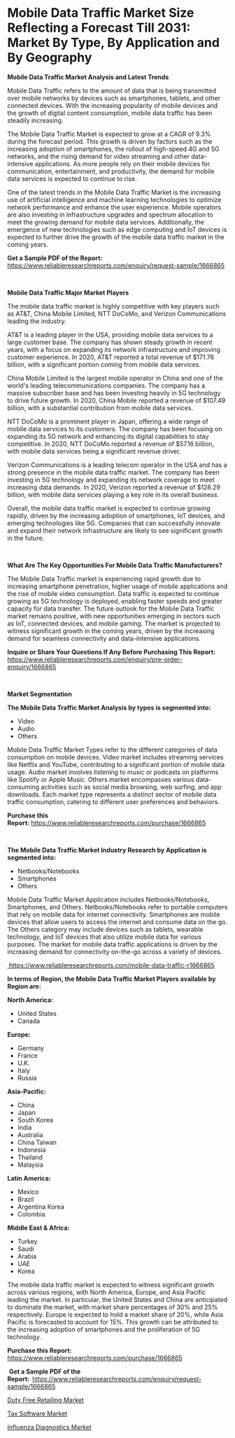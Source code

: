 <p><h1>Mobile Data Traffic Market Size Reflecting a Forecast Till 2031: Market By Type, By Application and By Geography</h1></p><p><strong>Mobile Data Traffic Market Analysis and Latest Trends</strong></p>
<p><p>Mobile Data Traffic refers to the amount of data that is being transmitted over mobile networks by devices such as smartphones, tablets, and other connected devices. With the increasing popularity of mobile devices and the growth of digital content consumption, mobile data traffic has been steadily increasing.</p><p>The Mobile Data Traffic Market is expected to grow at a CAGR of 9.3% during the forecast period. This growth is driven by factors such as the increasing adoption of smartphones, the rollout of high-speed 4G and 5G networks, and the rising demand for video streaming and other data-intensive applications. As more people rely on their mobile devices for communication, entertainment, and productivity, the demand for mobile data services is expected to continue to rise.</p><p>One of the latest trends in the Mobile Data Traffic Market is the increasing use of artificial intelligence and machine learning technologies to optimize network performance and enhance the user experience. Mobile operators are also investing in infrastructure upgrades and spectrum allocation to meet the growing demand for mobile data services. Additionally, the emergence of new technologies such as edge computing and IoT devices is expected to further drive the growth of the mobile data traffic market in the coming years.</p></p>
<p><strong>Get a Sample PDF of the Report:&nbsp;</strong> <a href="https://www.reliableresearchreports.com/enquiry/request-sample/1666865">https://www.reliableresearchreports.com/enquiry/request-sample/1666865</a></p>
<p>&nbsp;</p>
<p><strong>Mobile Data Traffic Major Market Players</strong></p>
<p><p>The mobile data traffic market is highly competitive with key players such as AT&T, China Mobile Limited, NTT DoCoMo, and Verizon Communications leading the industry.</p><p>AT&T is a leading player in the USA, providing mobile data services to a large customer base. The company has shown steady growth in recent years, with a focus on expanding its network infrastructure and improving customer experience. In 2020, AT&T reported a total revenue of $171.76 billion, with a significant portion coming from mobile data services.</p><p>China Mobile Limited is the largest mobile operator in China and one of the world's leading telecommunications companies. The company has a massive subscriber base and has been investing heavily in 5G technology to drive future growth. In 2020, China Mobile reported a revenue of $107.49 billion, with a substantial contribution from mobile data services.</p><p>NTT DoCoMo is a prominent player in Japan, offering a wide range of mobile data services to its customers. The company has been focusing on expanding its 5G network and enhancing its digital capabilities to stay competitive. In 2020, NTT DoCoMo reported a revenue of $57.16 billion, with mobile data services being a significant revenue driver.</p><p>Verizon Communications is a leading telecom operator in the USA and has a strong presence in the mobile data traffic market. The company has been investing in 5G technology and expanding its network coverage to meet increasing data demands. In 2020, Verizon reported a revenue of $128.29 billion, with mobile data services playing a key role in its overall business.</p><p>Overall, the mobile data traffic market is expected to continue growing rapidly, driven by the increasing adoption of smartphones, IoT devices, and emerging technologies like 5G. Companies that can successfully innovate and expand their network infrastructure are likely to see significant growth in the future.</p></p>
<p>&nbsp;</p>
<p><strong>What Are The Key Opportunities For Mobile Data Traffic Manufacturers?</strong></p>
<p><p>The Mobile Data Traffic market is experiencing rapid growth due to increasing smartphone penetration, higher usage of mobile applications and the rise of mobile video consumption. Data traffic is expected to continue growing as 5G technology is deployed, enabling faster speeds and greater capacity for data transfer. The future outlook for the Mobile Data Traffic market remains positive, with new opportunities emerging in sectors such as IoT, connected devices, and mobile gaming. The market is projected to witness significant growth in the coming years, driven by the increasing demand for seamless connectivity and data-intensive applications.</p></p>
<p><strong>Inquire or Share Your Questions If Any Before Purchasing This Report:</strong> <a href="https://www.reliableresearchreports.com/enquiry/pre-order-enquiry/1666865">https://www.reliableresearchreports.com/enquiry/pre-order-enquiry/1666865</a></p>
<p>&nbsp;</p>
<p><strong>Market Segmentation</strong></p>
<p><strong>The Mobile Data Traffic Market Analysis by types is segmented into:</strong></p>
<p><ul><li>Video</li><li>Audio</li><li>Others</li></ul></p>
<p><p>Mobile Data Traffic Market Types refer to the different categories of data consumption on mobile devices. Video market includes streaming services like Netflix and YouTube, contributing to a significant portion of mobile data usage. Audio market involves listening to music or podcasts on platforms like Spotify or Apple Music. Others market encompasses various data-consuming activities such as social media browsing, web surfing, and app downloads. Each market type represents a distinct sector of mobile data traffic consumption, catering to different user preferences and behaviors.</p></p>
<p><strong>Purchase this Report:&nbsp;</strong><a href="https://www.reliableresearchreports.com/purchase/1666865">https://www.reliableresearchreports.com/purchase/1666865</a></p>
<p>&nbsp;</p>
<p><strong>The Mobile Data Traffic Market Industry Research by Application is segmented into:</strong></p>
<p><ul><li>Netbooks/Notebooks</li><li>Smartphones</li><li>Others</li></ul></p>
<p><p>Mobile Data Traffic Market Application includes Netbooks/Notebooks, Smartphones, and Others. Netbooks/Notebooks refer to portable computers that rely on mobile data for internet connectivity. Smartphones are mobile devices that allow users to access the internet and consume data on the go. The Others category may include devices such as tablets, wearable technology, and IoT devices that also utilize mobile data for various purposes. The market for mobile data traffic applications is driven by the increasing demand for connectivity on-the-go across a variety of devices.</p></p>
<p><a href="https://www.reliableresearchreports.com/mobile-data-traffic-r1666865">&nbsp;https://www.reliableresearchreports.com/mobile-data-traffic-r1666865</a></p>
<p><strong>In terms of Region, the Mobile Data Traffic Market Players available by Region are:</strong></p>
<p>
    <p> <strong> North America: </strong>
        <ul>
            <li>United States</li>
            <li>Canada</li>
        </ul>
        </p> 
    <p> <strong> Europe: </strong>
        <ul>
            <li>Germany</li>
            <li>France</li>
            <li>U.K.</li>
            <li>Italy</li>
            <li>Russia</li>
        </ul>
        </p> 
    <p> <strong> Asia-Pacific: </strong>
        <ul>
            <li>China</li>
            <li>Japan</li>
            <li>South Korea</li>
            <li>India</li>
            <li>Australia</li>
            <li>China Taiwan</li>
            <li>Indonesia</li>
            <li>Thailand</li>
            <li>Malaysia</li>
        </ul>
        </p> 
    <p> <strong> Latin America: </strong>
        <ul>
            <li>Mexico</li>
            <li>Brazil</li>
            <li>Argentina Korea</li>
            <li>Colombia</li>
        </ul>
        </p> 
    <p> <strong> Middle East & Africa: </strong>
        <ul>
            <li>Turkey</li>
            <li>Saudi</li>
            <li>Arabia</li>
            <li>UAE</li>
            <li>Korea</li>
        </ul>
    </p>
    </p>
<p><p>The mobile data traffic market is expected to witness significant growth across various regions, with North America, Europe, and Asia Pacific leading the market. In particular, the United States and China are anticipated to dominate the market, with market share percentages of 30% and 25% respectively. Europe is expected to hold a market share of 20%, while Asia Pacific is forecasted to account for 15%. This growth can be attributed to the increasing adoption of smartphones and the proliferation of 5G technology.</p></p>
<p><strong>Purchase this Report: </strong><a href="https://www.reliableresearchreports.com/purchase/1666865">https://www.reliableresearchreports.com/purchase/1666865</a></p>
<p>&nbsp;<strong>Get a Sample PDF of the Report:&nbsp;&nbsp;</strong><a href="https://www.reliableresearchreports.com/enquiry/request-sample/1666865">https://www.reliableresearchreports.com/enquiry/request-sample/1666865</a></p>
<p><strong></strong></p>
<p><p><a href="https://www.linkedin.com/pulse/decoding-duty-free-retailing-market-metrics-share-trends-kfrle">Duty Free Retailing Market</a></p><p><a href="https://www.linkedin.com/pulse/tax-software-market-insight-trends-growth-forecasted-okqhe">Tax Software Market</a></p><p><a href="https://www.linkedin.com/pulse/influenza-diagnosticsnbspmarket-focuses-market-share-o8axe">Influenza Diagnostics Market</a></p></p>